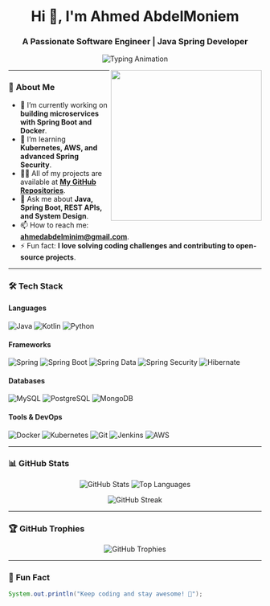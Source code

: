 <h1 align="center">Hi 👋, I'm Ahmed AbdelMoniem</h1>
<h3 align="center">A Passionate Software Engineer | Java Spring Developer</h3>

<p align="center">
  <img src="https://readme-typing-svg.herokuapp.com?lines=Building+Scalable+Web+Applications;Java+Spring+Enthusiast;Problem+Solver;Open-Source+Contributor" alt="Typing Animation" />
</p>

<img align="right" src="https://media.giphy.com/media/qgQUggAC3Pfv687qPC/giphy.gif" width="300px"/>

---

### 🚀 **About Me**
- 🔭 I’m currently working on **building microservices with Spring Boot and Docker**.
- 🌱 I’m learning **Kubernetes, AWS, and advanced Spring Security**.
- 👨‍💻 All of my projects are available at **[My GitHub Repositories](https://github.com/AhmedAbdElminim?tab=repositories)**.
- 💬 Ask me about **Java, Spring Boot, REST APIs, and System Design**.
- 📫 How to reach me: **ahmedabdelminim@gmail.com**.
- ⚡ Fun fact: **I love solving coding challenges and contributing to open-source projects**.

---

### 🛠️ **Tech Stack**

#### **Languages**
![Java](https://img.shields.io/badge/Java-ED8B00?style=for-the-badge&logo=openjdk&logoColor=white)
![Kotlin](https://img.shields.io/badge/Kotlin-0095D5?style=for-the-badge&logo=kotlin&logoColor=white)
![Python](https://img.shields.io/badge/Python-3776AB?style=for-the-badge&logo=python&logoColor=white)

#### **Frameworks**
![Spring](https://img.shields.io/badge/Spring-6DB33F?style=for-the-badge&logo=spring&logoColor=white)
![Spring Boot](https://img.shields.io/badge/Spring_Boot-6DB33F?style=for-the-badge&logo=spring-boot&logoColor=white)
![Spring Data](https://img.shields.io/badge/Spring_Data-6DB33F?style=for-the-badge&logo=spring&logoColor=white)
![Spring Security](https://img.shields.io/badge/Spring_Security-6DB33F?style=for-the-badge&logo=spring-security&logoColor=white)
![Hibernate](https://img.shields.io/badge/Hibernate-59666C?style=for-the-badge&logo=hibernate&logoColor=white)

#### **Databases**
![MySQL](https://img.shields.io/badge/MySQL-005C84?style=for-the-badge&logo=mysql&logoColor=white)
![PostgreSQL](https://img.shields.io/badge/PostgreSQL-316192?style=for-the-badge&logo=postgresql&logoColor=white)
![MongoDB](https://img.shields.io/badge/MongoDB-4EA94B?style=for-the-badge&logo=mongodb&logoColor=white)

#### **Tools & DevOps**
![Docker](https://img.shields.io/badge/Docker-2496ED?style=for-the-badge&logo=docker&logoColor=white)
![Kubernetes](https://img.shields.io/badge/Kubernetes-326CE5?style=for-the-badge&logo=kubernetes&logoColor=white)
![Git](https://img.shields.io/badge/Git-F05032?style=for-the-badge&logo=git&logoColor=white)
![Jenkins](https://img.shields.io/badge/Jenkins-D24939?style=for-the-badge&logo=jenkins&logoColor=white)
![AWS](https://img.shields.io/badge/AWS-232F3E?style=for-the-badge&logo=amazon-aws&logoColor=white)

---


### 📊 **GitHub Stats**

<p align="center">
  <img src="https://github-readme-stats.vercel.app/api?username=AhmedAbdElminim&show_icons=true&theme=radical" alt="GitHub Stats" />
  <img src="https://github-readme-stats.vercel.app/api/top-langs/?username=AhmedAbdElminim&layout=compact&theme=radical" alt="Top Languages" />
</p>

<p align="center">
  <img src="https://github-readme-streak-stats.herokuapp.com/?user=AhmedAbdElminim&theme=radical" alt="GitHub Streak" />
</p>

---

### 🏆 **GitHub Trophies**

<p align="center">
  <img src="https://github-profile-trophy.vercel.app/?username=AhmedAbdElminim&theme=radical&no-frame=true&row=1&column=7" alt="GitHub Trophies" />
</p>

---

### 🌟 **Fun Fact**

```java
System.out.println("Keep coding and stay awesome! 🚀");
